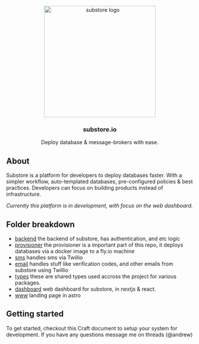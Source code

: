 <p align="center">
    <a href="https://github.com/substore/substore">
        <img height=300 alt="substore logo"
        src="https://user-images.githubusercontent.com/59238070/199231127-4cb39582-07db-4e66-a2d9-a35f60058122.png">
    </a>
    <h3 align="center">substore.io</h3>
    <p align="center">
        Deploy database & message-brokers with ease.
    </p>
</p>

## About

Substore is a platform for developers to deploy databases faster. With 
a simpler workflow, auto-templated databases, pre-configured policies & best practices. Developers can focus
on building products instead of infrastructure.

*Currently this platform is in development, with focus on the web dashboard.*

## Folder breakdown
- [backend](https://github.com/substore/substore/tree/main/packages/backend) the backend of substore, has authentication, and etc logic
- [provisioner](https://github.com/substore/substore/tree/main/packages/provisioner) the provisioner is a important part of this repo, it deploys databases via a docker image to a fly.io machine
- [sms](https://github.com/substore/substore/tree/main/packages/sms) handles sms via Twillio
- [email](https://github.com/substore/substore/tree/main/packages/email) handles stuff like verification codes, and other emails from substore using Twillio
- [types](https://github.com/substore/substore/tree/main/packages/types) these are shared types used accross the project for various packages.
- [dashboard](https://github.com/substore/substore/tree/main/apps/dashboard) web dashboard for substore, in nextjs & react.
- [www](https://github.com/substore/substore/tree/main/www) landing page in astro

## Getting started

To get started, checkout this Craft document to setup your system for development.
If you have any questions message me on threads (@andrew)